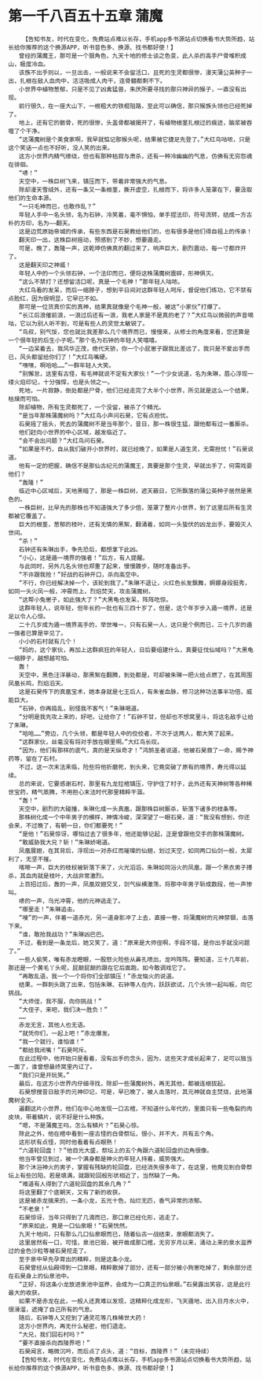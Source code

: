 # 第一千八百五十五章 蒲魔
        【告知书友，时代在变化，免费站点难以长存，手机app多书源站点切换看书大势所趋，站长给你推荐的这个换源APP，听书音色多、换源、找书都好使！】
       曾经的蒲魔王，那可是一个狠角色，九天十地的修士谈之色变，此人杀的高手尸骨堆积成山，极度冷血。
       该族不出手则以，一旦出击，一般说来不会留活口，且死的生灵都很惨，漫天蒲公英种子一出，扎根在敌人血肉中，活活吸成人肉干，连骨髓都剩不下。
       小世界中植物葱郁，只是不见了凶禽猛兽，朱厌所要寻找的那只神异的猴子，一直没有出现。
       前行很久，在一座大山下，一根粗大的铁棍阻路，至此可以确信，那只猴族头领也已经死掉了。
       地上，还有它的骸骨，死的很惨，头盖骨都被揭开了，有植物根茎扎根过的痕迹，脑浆被吞噬了个干净。
       “这蒲魔树是个美食家啊，我早就惦记那猴头呢，结果被它捷足先登了。”大红鸟咕哝，只是这个笑话一点也不好听，没人笑的出来。
       这方小世界内精气缭绕，但也有那种枯寂与肃杀，还有一种冷幽幽的气息，仿佛有无穷怨魂在徘徊。
       “哧！”
       天空中，一株巨树飞来，镇压而下，带着非常强大的气息。
       除却漫天雪绒外，还有一条又一条根茎，撕开虚空，扎根而下，将许多人笼罩在下，要汲取他们的生命本源。
       “一只毛神而已，也敢作乱？”
       年轻人手中一名头领，名为石钟，冷笑着，毫不惧怕，单手捏法印，符号流转，结成一方古朴的方印，名为——翻天。
       这是边荒原始帝城的传承，有些东西是石昊教给他们的，也有很多是他们得自祖上的传承！
       翻天印一出，这株巨树摇动，预感到了不妙，想要遁走。
       可是，晚了，轰隆一声，这乾坤仿佛真的翻过来了，响声巨大，剧烈震动，每一寸都炸开了。
       这是翻天印之神威！
       年轻人中的一个头领石钟，一个法印而已，便将这株蒲魔树震碎，形神俱灭。
       “这么不禁打？还想留活口呢，真是一个毛神！”那年轻人咕哝。
       大红鸟看的发呆，而后一缩脖子，想到平日间对这群年轻人呵斥，督促他们练功，它不禁有点脸红，因为很明显，它早已不如。
       那可是一位货真价实的真神，结果真就像是个毛神一般，被这“小家伙”打爆了。
       “长江后浪催前浪，一浪过后还有一浪，我老人家是不是真的老了？”大红鸟以微弱的声音嘀咕，它以为别人听不到，可是有些人的灵觉太敏锐了。
       “鸟叔，别气馁，您也就比我差那么几个境界而已，慢慢来，从修士的角度来看，您还算是一个很年轻的后生小子呢。”那个名为石钟的年轻人笑嘻嘻。
       “一边呆着去，我风华正茂，绝代天骄，你一个小屁崽子跟我比差远了，我只是不爱出手而已，风头都留给你们了！”大红鸟嘴硬。
       “嘿嘿，啊哈哈……”一群年轻人大笑。
       “别懈怠，这里有古怪，有毛神就说不定有大家伙！”一个少女说道，名为朱琳，眉心浮现一缕火焰印记，十分强悍，也是头领之一。
       死地，一片寂静，倒处都是尸骨，他们已经走完了大半个小世界，所见就是这么一个结果，枯燥而可怕。
       除却植物，所有生灵都死了，一个没留，被杀了个精光。
       “是当年那株蒲魔树吗？”大红鸟小声问石昊，它有点担忧。
       石昊摇了摇头，死去的蒲魔树不是当年那个，昔日，那一株很生猛，跟他都有过一番厮杀。
       他们赶向小世界的中心区域，越发临近了。
       “会不会出问题？”大红鸟问石昊。
       “如果是不朽，自从我们破开小世界时，就已经晚了，如果是人道生灵，无需担忧！”石昊说道。
       他有一定的把握，确信不是那仙古纪元的蒲魔王，真要是那个生灵，早就出手了，何需戏耍他们？
       “轰隆！”
       临近中心区域后，天地黑暗了，那是一株巨树，遮天蔽日，它所飘落的蒲公英种子居然是黑色的。
       一株巨树，比早先的那株也不知道强大了多少倍，笼罩了整片小世界，到了这里后所有生灵都被它覆盖了。
       巨大的根茎，葱郁的枝叶，还有无情的黑絮，翻涌着，如同一头蛰伏的凶龙出手，要毁灭人世间。
       “杀！”
       石钟还有朱琳出手，争先恐后，都想拿下此凶。
       “小心，这是遁一境界的强者！”后方，有人提醒。
       与此同时，另外几名头领也郑重了起来，慢慢踱步，随时准备出手。
       “不许跟我抢！”好战的石钟开口，杀向高空中。
       “不行，你已经解决掉一个，该轮到我了。”朱琳不退让，火红色长发飘舞，婀娜身段挺秀，如同一头火凤一般，冲霄而上，烈焰焚天，攻击蒲魔树。
       “这帮小兔崽子，如此强大了？”大黑龟也发呆，阵阵吃惊。
       这群年轻人，说年轻，但年长的一批也有三四十岁了，但是，这个年岁步入遁一境界，还是足以令人心惊。
       二十几岁成为遁一境界高手的，举世唯一，只有石昊一人，这只是个例而已，三十几岁的遁一强者已算是罕见了。
       小小的石村就有几个！
       “妈的，这个家伙，再加上这群疯狂的年轻人，日后要组建什么，真要征伐仙域吗？”大黑龟一缩脖子，越想越可怕。
       轰！
       天空中，黑色汪洋暴动，那黑絮在翻腾，到处都是，可却被朱琳一把火给点燃了，在其周围凤凰长鸣，烈焰滔天。
       这是石昊传下的真凰宝术，她本身就是七王后人，有朱雀血脉，修习这种功法事半功倍，威能巨大。
       “石钟，你再捣乱，别怪我不客气！”朱琳喝道。
       “分明是我先攻上来的，好吧，让给你了！”石钟不甘，但却也不想窝里斗，将这名敌手让给了朱琳。
       “哈哈……”旁边，几个头领，都是年轻人中的佼佼者，不次于这两人，都大笑了起来。
       “这群家伙，丝毫没有将对手放在眼里啊。”大红鸟长叹。
       “因为，他们有那样的底气，真的是天纵奇才！”鸿鹄圣者说道，他被石昊救了一命，赐予神药等，留在了石村。
       不过，这一次末法来临，险些将他折磨死，到头来，它竟突破了原有的境界，寿元得以延续。
       总的来说，它要感谢石村，那里有九龙拉棺镇压，守护住了村子，此外还有天神树等各种稀世宝药，精气蒸腾，不用担心末法时代那里精粹干涸。
       “轰！”
       天空中，剧烈的大碰撞，朱琳化成一头真凰，跟那株巨树厮杀，斩落下诸多的枝条等。
       那株树化成一个中年男子的模样，神情冷峻，深深望了一眼石昊，道：“我没有想到，你还会来，不过晚了，有朝一日，你们都要死！”
       “是他！”石昊惊讶，哪怕过去了很多年，他还能够记起，正是曾跟他交手的那株蒲魔树。
       “敢威胁我大兄？斩！”朱琳娇喝道。
       凤凰展翅，在其背后，浮现出一对赤红而璀璨的仙翅，划过天空，如同两口仙剑一般，太犀利了，无坚不摧。
       喀嚓一声，巨大的枝杈被斩落下来了，火光滔滔，朱琳如同浴火的凤凰，跟一个黑衣男子搏杀，其血肉就是枝叶，大战非常激烈。
       上百招过后，轰的一声，凤凰双翅交叉，剑气纵横激荡，将那中年男子斩成数段，他一声惨叫。
       哧的一声，乌光冲霄，他的元神逃走了。
       “哪里走！”朱琳追击。
       “嗖”的一声，伴着一道赤光，另一道身影冲了上去，直接一卷，将蒲魔树的元神禁锢，击落下来。
       “谁，敢抢我战功？”朱琳凶巴巴。
       不过，看到是一条龙后，她又笑了，道：“原来是大师侄啊，手段不错，是你出手就没问题了。”
       一些人偷笑，唯有赤龙瞪眼，一股怒火险些从鼻孔喷出，龙吟阵阵。要知道，三十几年前，那还是一个黄毛丫头呢，屁颠屁颠的跟在它后面跑，如今敢调戏它了。
       “再敢乱语，我一个一个将你们全部镇压！”赤龙恼火的说道。
       结果，一群刺头跳了出来，包括朱琳、石钟等人在内，跃跃欲试，几个头领一起叫板，向它挑战。
       “大师侄，我不服，向你挑战！”
       “大侄子，来吧，我们决一胜负！”
       ……
       赤龙无言，其他人也无语。
       “就凭你们，一起上吧！”赤龙爆发。
       “我一个就行，谁怕谁！”
       “都给我闭嘴！”石昊呵斥。
       在此过程中，他开始只是看着，没有出手的念头，因为，这些天才成长起来了，足可以独当一面了，谁曾想最终窝里内讧了。
       “我们只是开玩笑。”
       最后，在这方小世界内仔细寻找，除却一些蒲魔树外，再无其他，都被连根拔起。
       石昊想搜昔日敌手的元神印记，可是，早已晚了，被人击落时，其元神就自主焚烧，此地蒲魔树全灭。
       遍翻这片小世界，他们在中心地发现一口古棺，不知道什么年代的，里面只有一些龟裂的肉皮块，带着鳞片，说不好是什么种族。
       “嗯，不是蒲魔王吗，怎么有鳞片？”石昊心惊。
       除此之外，他在棺中看到一座古怪的白骨祭坛，很小，并不大，共有五个角。
       这形状有点怪，同时他看着有点眼熟！
       “六道轮回盘！？”他目光大盛，祭坛上的五个角跟六道轮回盘的边角很像。
       他当年曾见到过，被一个满身都是神火的年轻人持着，威势强大。
       那个沐浴神火的男子，掌握有残缺的轮回盘，已经消失很多年了，在这里，他竟见到白骨祭坛上有些凹陷，若是填满，就跟轮回般形状相近了，当然缺了一角。
       “难道有人得到了六道轮回盘的其余几角？”
       将这里翻了个底朝天，又有了新的收获。
       这是被赤龙擒来的，一条小龙，五光十色，灿烂无匹，香气异常的浓郁。
       “不老泉！”
       石昊惊讶，当年只得到了几滴而已，那口泉已经化形，逃走了。
       “原来如此，竟是一口仙泉眼！”石昊恍然。
       九天十地间，只有那么几口仙泉眼而已，随着仙古一战结束，泉眼都消失了。
       这里居然有一口，可惜，泉池已毁，被开凿成那口棺，无穷岁月以来，涌动上来的泉水滋养过的金色沙粒等被石昊挖走了。
       至于泉中早先孕育出的精粹，则是这条小龙。
       石昊曾经从仙殿得到一口泉眼，精粹散掉了部分，还有一部分被小狗崽吃掉了，剩余部分还在石昊身上的仙泉池中。
       “正好，将这条小龙放进泉池中滋养，会成为一口真正的仙泉眼。”石昊露出笑容，这是此行最大的收获。
       如果不是赤龙在此，一般人还真难以发现，这精粹化成龙形，飞天遁地，出入日月水火中，很滑溜，遮掩了自己所有的气息。
       随后，石钟等人又挖到了通灵花等几株稀世大药！
       这方小世界内，再无什么秘密，他们退走。
       “大兄，我们回石村吗？”
       “要不直接杀向西陵界吧！”
       石昊闻言，略微沉吟，而后点了点头，道：“目标，西陵界！”（未完待续）
       【告知书友，时代在变化，免费站点难以长存，手机app多书源站点切换看书大势所趋，站长给你推荐的这个换源APP，听书音色多、换源、找书都好使！】